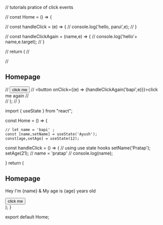 // tutorials pratice of click events 

// const Home = () => {

//     const handleClick = (e) => {
//         console.log('hello, parui',e);
//     }
    
//     const handleClickAgain = (name,e) => {
//         console.log('hello'+ name,e.target);
//     }
    
//         return ( 
//             <div className="homepage">
//                 <h2>Homepage</h2>
//                 <button onClick={handleClick} >click me</button>
//                 <button onClick={(e) => {handleClickAgain('bapi',e)}}>click me again</button>
//             </div>
//          );
//     }


<!-- tutorils 8  -->

import { useState } from "react";

const Home = () => {

    // let name = 'bapi' ;
    const [name,setName] = useState('Ayush');
    const[age,setAge] = useState(12);

const handleClick = () => {
    // using use state hooks 
    setName('Pratap');
    setAge(21);
//    name = 'pratap'
//    console.log(name);
 
}
    return ( 
        <div className="homepage">
            <h2>Homepage</h2>
            <p>Hey I'm {name} & My age is {age} years old</p>
            <button onClick={handleClick} >click me</button>
        </div>
     );
}
 
export default Home;


     
     
